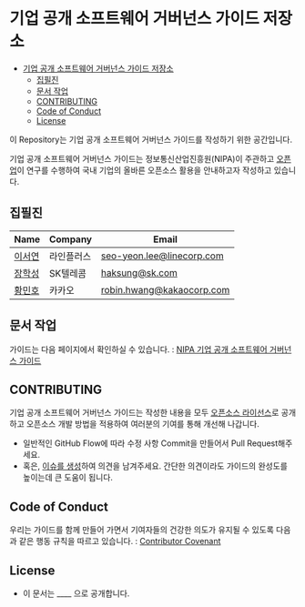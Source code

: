 # 기업 공개 소프트웨어 거버넌스 가이드 저장소

- [기업 공개 소프트웨어 거버넌스 가이드 저장소](#기업-공개-소프트웨어-거버넌스-가이드-저장소)
  - [집필진](#집필진)
  - [문서 작업](#문서-작업)
  - [CONTRIBUTING](#contributing)
  - [Code of Conduct](#code-of-conduct)
  - [License](#license)

이 Repository는 기업 공개 소프트웨어 거버넌스 가이드를 작성하기 위한 공간입니다. 

기업 공개 소프트웨어 거버넌스 가이드는 정보통신산업진흥원(NIPA)이 주관하고 [오픈업](https://www.oss.kr/open_up_intro)이 연구를 수행하여 국내 기업의 올바른 오픈소스 활용을 안내하고자 작성하고 있습니다. 

## 집필진

| Name | Company | Email |
|--|--|--|
| [이서연](https://github.com/syleeeee) | 라인플러스| seo-yeon.lee@linecorp.com |
| [장학성](https://github.com/haksungjang) | SK텔레콤 | haksung@sk.com |
| [황민호](https://github.com/revfactory) | 카카오 | robin.hwang@kakaocorp.com |

## 문서 작업

가이드는 다음 페이지에서 확인하실 수 있습니다. : [NIPA 기업 공개 소프트웨어 거버넌스 가이드](https://nipa-openup.github.io/oss-governance-guide/)

## CONTRIBUTING

기업 공개 소프트웨어 거버넌스 가이드는 작성한 내용을 모두 [오픈소스 라이선스](#License)로 공개하고 오픈소스 개발 방법을 적용하여 여러분의 기여를 통해 개선해 나갑니다. 
* 일반적인 GitHub Flow에 따라 수정 사항 Commit을 만들어서 Pull Request해주세요.
* 혹은, [이슈를 생성](https://github.com/NIPA-OpenUP/oss-governance-guide/issues/new)하여 의견을 남겨주세요. 간단한 의견이라도 가이드의 완성도를 높이는데 큰 도움이 됩니다. 

## Code of Conduct
우리는 가이드를 함께 만들어 가면서 기여자들의 건강한 의도가 유지될 수 있도록 다음과 같은 행동 규칙을 따르고 있습니다. : [Contributor Covenant](https://www.contributor-covenant.org/version/2/0/code_of_conduct/)


## License

* 이 문서는 ____ 으로 공개합니다. 
